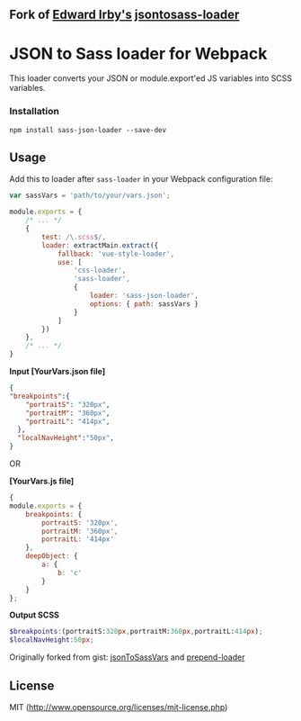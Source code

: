 Fork of [Edward Irby's](https://www.npmjs.com/~edwardirby) [jsontosass-loader](https://www.npmjs.com/package/jsontosass-loader)
-------------------------------------------------------------------------------------------------------------------------------

# JSON to Sass loader for Webpack

This loader converts your JSON or module.export'ed JS variables into SCSS variables.

### Installation

`npm install sass-json-loader --save-dev`

## Usage

Add this to loader after `sass-loader` in your Webpack configuration file:

``` javascript
var sassVars = 'path/to/your/vars.json';

module.exports = {
    /* ... */
    {
        test: /\.scss$/,
        loader: extractMain.extract({
            fallback: 'vue-style-loader',
            use: [
                'css-loader',
                'sass-loader',
                {
                    loader: 'sass-json-loader',
                    options: { path: sassVars }
                }
            ]
        })
    },
    /* ... */
}
```

**Input [YourVars.json file]**
``` json
{
"breakpoints":{
    "portraitS": "320px",
    "portraitM": "360px",
    "portraitL": "414px",
  },
  "localNavHeight":"50px",
}
```

OR

**[YourVars.js file]**
``` javascript
{
module.exports = {
	breakpoints: {
		portraitS: '320px',
		portraitM: '360px',
		portraitL: '414px'
	},
	deepObject: {
		a: {
			b: 'c'
		}
	}
};
```

**Output SCSS**
``` scss
$breakpoints:(portraitS:320px,portraitM:360px,portraitL:414px);
$localNavHeight:50px;
```


Originally forked from gist: [jsonToSassVars](https://gist.github.com/Kasu/ea4f4861a81e626ea308) and [prepend-loader](https://gist.github.com/Kasu/29452051023ff5337bd7)

## License

MIT (http://www.opensource.org/licenses/mit-license.php)
